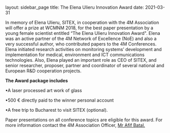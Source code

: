 layout: sidebar_page
title: The Elena Ulieru Innovation Award
date: 2021-03-31

In memory of Elena Ulieru, SITEX, in cooperation with the 4M Association will offer a prize at WCMNM 2018, for the best paper presentation by a young female scientist entitled “The Elena Ulieru Innovation Award". Elena was an active partner of the 4M Network of Excellence (NoE) and also a very successful author, who contributed papers to the 4M Conferences. Elena initiated research activities on monitoring systems’ development and implementation for medical, environment and ICT communications technologies. Also, Elena played an important role as CEO of  SITEX, and senior researcher, proposer, partner and coordinator of several national and European R&D cooperation projects.  

**The Award package includes**

•A laser processed art work of glass 

•500 € directly paid to the winner personal account

•A free trip to Bucharest to visit SITEX (optional).

Paper presentations on all conference topics are eligible for this award. 
For more information contact the 4M Association Officer, <a href="mailto:bxa361@student.bham.ac.uk"> Mr Afif Batal. </strong></a>